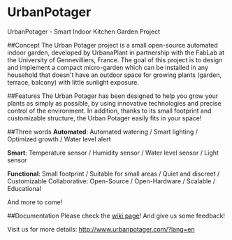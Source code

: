 # UrbanPotager
UrbanPotager - Smart Indoor Kitchen Garden Project

##Concept
The Urban Potager project is a small open-source automated indoor garden, developed by UrbanaPlant in partnership with the FabLab at the University of Gennevilliers, France. The goal of this project is to design and implement a compact micro-garden which can be installed in any household that doesn't have an outdoor space for growing plants (garden, terrace, balcony) with little sunlight exposure.

##Features
The Urban Potager has been designed to help you grow your plants as simply as possible, by using innovative technologies and precise control of the environment. In addition, thanks to its small footprint and customizable structure, the Urban Potager easily fits in your space!

##Three words
**Automated**: Automated watering / Smart lighting / Optimized growth / Water level alert

**Smart**: Temperature sensor / Humidity sensor / Water level sensor / Light sensor

**Functional**: Small footprint / Suitable for small areas / Quiet and discreet / Customizable
Collaborative: Open-Source / Open-Hardware / Scalable / Educational

And more to come!

##Documentation
Please check the [wiki page](https://github.com/UrbanaPlant/urbanpotager/wiki)! And give us some feedback!


Visit us for more details: <http://www.urbanpotager.com/?lang=en>